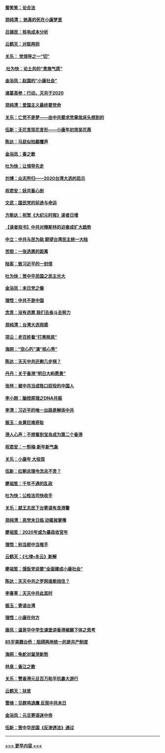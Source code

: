 #### [蜀笑笑：论合法](../pages/nsc993/n11808064.md?t=01210755) 
#### [郑纯清： 她真的死在小康梦里](../pages/nsc993/n11806623.md?t=01210755) 
#### [吕锡民：核电成本分析](../pages/nsc993/n11806284.md?t=01210755) 
#### [云鹤天：对联两则](../pages/nsc993/n11805957.md?t=01210755) 
#### [关乐： 党领导之一“切”](../pages/nsc993/n11804505.md?t=01210755) 
#### [ 吐为快：论土共的“贵族气质”](../pages/nsc993/n11804490.md?t=01210755) 
#### [金浴凤：赵国的“小康社会”](../pages/nsc993/n11804452.md?t=01210755) 
#### [诸葛高参：行动，灭共于2020](../pages/nsc993/n11804120.md?t=01210755) 
#### [郑纯清：爱国主义最终要党命](../pages/nsc993/n11802197.md?t=01210755) 
#### [关乐：亡党不是梦——由中共要求党章放床头想到的](../pages/nsc993/n11802156.md?t=01210755) 
#### [伍新：无花言现花言形——小康年初哭吴花燕](../pages/nsc993/n11800044.md?t=01210755) 
#### [陈达：马屁似拍颠覆声](../pages/nsc993/n11800010.md?t=01210755) 
#### [金浴凤：春之歌](../pages/nsc993/n11797687.md?t=01210755) 
#### [吐为快：让领导先走](../pages/nsc993/n11797512.md?t=01210755) 
#### [刘博：众志所归——2020台湾大选的启示](../pages/nsc993/n11796878.md?t=01210755) 
#### [祝君安：妖共畜心剖](../pages/nsc993/n11794273.md?t=01210755) 
#### [文武：国民党的前途与命运](../pages/nsc993/n11794198.md?t=01210755) 
#### [方能达：祝贺《大纪元时报》读者日增](../pages/nsc993/n11793807.md?t=01210755) 
#### [【读者投书】中共对穆斯林的迫害成扩大趋势](../pages/nsc993/n11791371.md?t=01210755) 
#### [中立：中共与民为敌 期望台湾民主统一大陆](../pages/nsc993/n11790392.md?t=01210755) 
#### [苦胆：一张选票的距离](../pages/nsc993/n11788914.md?t=01210755) 
#### [陆客：致习近平的一封信](../pages/nsc993/n11788867.md?t=01210755) 
#### [吐为快：贺中华民国之民主光大](../pages/nsc993/n11788618.md?t=01210755) 
#### [金浴凤：末日党之像](../pages/nsc993/n11787475.md?t=01210755) 
#### [理悟：中共不是中国](../pages/nsc993/n11787463.md?t=01210755) 
#### [念贲：没有选票  我们去奋斗去努力](../pages/nsc993/n11787398.md?t=01210755) 
#### [郑纯清：台湾大选观感](../pages/nsc993/n11786210.md?t=01210755) 
#### [项云：老百姓看“打黑除恶”](../pages/nsc993/n11785398.md?t=01210755) 
#### [海网：“空心朽”演“核心秀”](../pages/nsc993/n11783874.md?t=01210755) 
#### [陈达：天灭中共还剩几步棋？](../pages/nsc993/n11783719.md?t=01210755) 
#### [丹丹：关于香港“明日大屿愿景”](../pages/nsc993/n11783273.md?t=01210755) 
#### [张林：被中共当成牲口奴役的中国人](../pages/nsc993/n11782397.md?t=01210755) 
#### [李小刚：脑控原理之DNA共振](../pages/nsc993/n11780962.md?t=01210755) 
#### [李清：习近平的唯一出路是解体中共](../pages/nsc993/n11780866.md?t=01210755) 
#### [振玉：炎黄巨难奇耻](../pages/nsc993/n11779632.md?t=01210755) 
#### [港人心声：不想看到宝岛成为第二个香港](../pages/nsc993/n11778817.md?t=01210755) 
#### [祝君安：一剪梅‧新年新气象](../pages/nsc993/n11776340.md?t=01210755) 
#### [关乐：小康年 大役现](../pages/nsc993/n11774213.md?t=01210755) 
#### [伍新：红朝总理令怎总不灵？](../pages/nsc993/n11770813.md?t=01210755) 
#### [廖祖笙：千年不遇的乱政](../pages/nsc993/n11770373.md?t=01210755) 
#### [吐为快：公检法司快收手](../pages/nsc993/n11770359.md?t=01210755) 
#### [关乐：就王志民下台寄语有良港警](../pages/nsc993/n11769903.md?t=01210755) 
#### [郑纯清：恶党末日临 动辄挨掌嘴](../pages/nsc993/n11769356.md?t=01210755) 
#### [廖祖笙：2020年或为暴政收官年](../pages/nsc993/n11768216.md?t=01210755) 
#### [理悟：别当郎中当推手](../pages/nsc993/n11768243.md?t=01210755) 
#### [云鹤天：《七律▪冬云》新解](../pages/nsc993/n11768204.md?t=01210755) 
#### [廖祖笙：饿饭党说要“全面建成小康社会”](../pages/nsc993/n11767482.md?t=01210755) 
#### [陈达：天灭中共之罗网谁能挡住？](../pages/nsc993/n11767465.md?t=01210755) 
#### [李春草：天灭中共此其时](../pages/nsc993/n11767452.md?t=01210755) 
#### [振玉：寄语台湾](../pages/nsc993/n11767432.md?t=01210755) 
#### [理悟：小康在何方](../pages/nsc993/n11767394.md?t=01210755) 
#### [唐风：温哥华中学生课堂讲香港被踢下体之思考](../pages/nsc993/n11766848.md?t=01210755) 
#### [85岁美籍台侨：阻碍两岸统一的是共产制度](../pages/nsc993/n11765043.md?t=01210755) 
#### [海网：龟蛇对鼠哭新愁](../pages/nsc993/n11764895.md?t=01210755) 
#### [林泉：香江之歌](../pages/nsc993/n11764415.md?t=01210755) 
#### [关乐：赞香港元旦百万和平抗暴大游行](../pages/nsc993/n11764382.md?t=01210755) 
#### [云鹤天：扶贫](../pages/nsc993/n11764245.md?t=01210755) 
#### [雪绮：见群鸡退鹰  反观中共末日](../pages/nsc993/n11762112.md?t=01210755) 
#### [金浴凤：元旦寄语迷中帝](../pages/nsc993/n11761788.md?t=01210755) 
#### [伍新：贺中华民国《反渗透法》通过](../pages/nsc993/n11761994.md?t=01210755) 

----
#### [ >>> 更早内容 <<< ](../indexes/nsc993-earlier.md)

